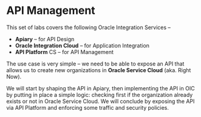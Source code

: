 # API Management

This set of labs covers the following Oracle Integration Services –

- **Apiary** – for API Design
- **Oracle Integration Cloud** – for Application Integration
- **API Platform** CS – for API Management

 

The use case is very simple – we need to be able to expose an API that allows us to create new organizations in **Oracle Service Cloud** (aka. Right Now).

We will start by shaping the API in Apiary, then implementing the API in OIC by putting in place a simple logic: checking first if the organization already exists or not in Oracle Service Cloud. We will conclude by exposing the API via API Platform and enforcing some traffic and security policies.


